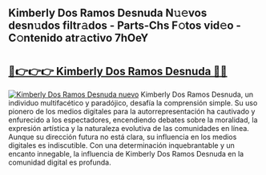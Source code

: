 ## Kimberly Dos Ramos Desnuda N𝚞𝚎vos desn𝚞dos filtr𝚊dos - Parts-Chs F𝚘tos vid𝚎o - C𝚘ntenido atr𝚊ctivo 7hOeY

# <h2><a href="http://mb1k4x.tromn.icu/?c=Kimberly+Dos+Ramos+Desnuda">🔗👉👉👉 Kimberly Dos Ramos Desnuda 🔗🔗</a></h2>

[![Kimberly Dos Ramos Desnuda nuevo](https://i.imgur.com/pEAQMta.gif)](http://mb1k4x.tromn.icu/?c=Kimberly+Dos+Ramos+Desnuda)
Kimberly Dos Ramos Desnuda, un individuo multifacético y paradójico, desafía la comprensión simple. Su uso pionero de los medios digitales para la autorrepresentación ha cautivado y enfurecido a los espectadores, encendiendo debates sobre la moralidad, la expresión artística y la naturaleza evolutiva de las comunidades en línea. Aunque su dirección futura no está clara, su influencia en los medios digitales es indiscutible. Con una determinación inquebrantable y un encanto innegable, la influencia de Kimberly Dos Ramos Desnuda en la comunidad digital es profunda.
